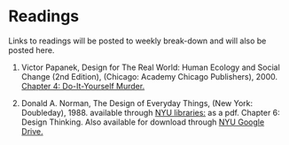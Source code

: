 # Readings

Links to readings will be posted to weekly break-down and will also be posted here.

1. Victor Papanek, Design for The Real World: Human Ecology and Social Change (2nd Edition), (Chicago: Academy Chicago Publishers), 2000.
[Chapter 4: Do-It-Yourself Murder.](https://drive.google.com/open?id=1-hOsbIhKOt3e51_DoTJa2wU6X1YKUayb)


2. Donald A. Norman, The Design of Everyday Things, (New York: Doubleday), 1988.
available through [NYU libraries:](https://getit.library.nyu.edu/go/9468608) as a pdf.
Chapter 6: Design Thinking. 
Also available for download through [NYU Google Drive.](https://drive.google.com/file/d/1xCeq74PZyiEm1Zyq3qS_HpTDgOjwoZYu/view?usp=sharing) 

